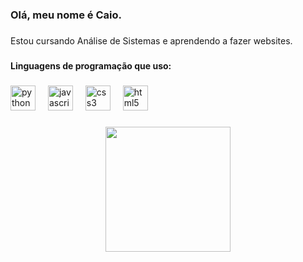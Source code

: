 <h3 align="left">Olá, meu nome é Caio.</h3>

###

<p align="left">Estou cursando Análise de Sistemas e aprendendo a fazer websites.</p>

###

<h4 align="left">Linguagens de programação que uso:</h4>

###

<div align="left">
  <img src="https://cdn.jsdelivr.net/gh/devicons/devicon/icons/python/python-original.svg" height="40" alt="python logo"  />
  <img width="12" />
  <img src="https://cdn.jsdelivr.net/gh/devicons/devicon/icons/javascript/javascript-original.svg" height="40" alt="javascript logo"  />
  <img width="12" />
  <img src="https://cdn.jsdelivr.net/gh/devicons/devicon/icons/css3/css3-original.svg" height="40" alt="css3 logo"  />
  <img width="12" />
  <img src="https://cdn.jsdelivr.net/gh/devicons/devicon/icons/html5/html5-original.svg" height="40" alt="html5 logo"  />
</div>

###

<div align="center">
  <img height="200" src="https://i.ibb.co/wrS76Xn/20230326-104407-removebg-preview.png"  />
</div>

###
